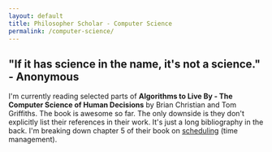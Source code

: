```yaml
---
layout: default
title: Philosopher Scholar - Computer Science
permalink: /computer-science/
---
```


## "If it has science in the name, it's not a science." - Anonymous

I'm currently reading selected parts of **Algorithms to Live By - The Computer Science of Human Decisions** by Brian Christian and Tom Griffiths. The book is awesome so far. The only downside is they don't explicitly list their references in their work. It's just a long bibliography in the back. I'm breaking down chapter 5 of their book on [scheduling](./scheduling-humans/) (time management).
